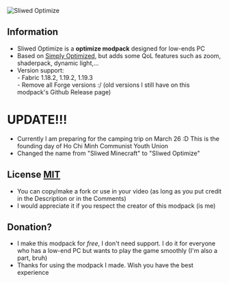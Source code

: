 ![Sliwed Optimize](https://i.imgur.com/QMe8yZj.png)

## Information
- Sliwed Optimize is a **optimize modpack** designed for low-ends PC
- Based on [Simply Optimized](https://modrinth.com/modpack/sop), but adds some QoL features such as zoom, shaderpack, dynamic light,...
- Version support:\
        - Fabric 1.18.2, 1.19.2, 1.19.3  
        - Remove all Forge versions :/ (old versions I still have on this modpack's Github Release page)
# UPDATE!!!
- Currently I am preparing for the camping trip on March 26 :D This is the founding day of Ho Chi Minh Communist Youth Union
- Changed the name from "Sliwed Minecraft" to "Sliwed Optimize"
## License [MIT](https://cdn.modrinth.com/licenses/mit.txt)
- You can copy/make a fork or use in your video (as long as you put credit in the Description or in the Comments)
- I would appreciate it if you respect the creator of this modpack (is me)
## Donation?
- I make this modpack for _free_, I don't need support. I do it for everyone who has a low-end PC but wants to play the game smoothly (I'm also a part, bruh)
- Thanks for using the modpack I made. Wish you have the best experience
